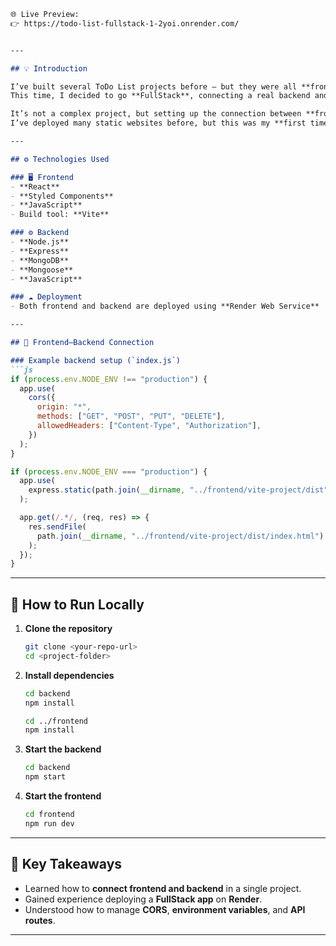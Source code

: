 
````markdown
🌐 Live Preview:
👉 https://todo-list-fullstack-1-2yoi.onrender.com/


---

## 💡 Introduction

I’ve built several ToDo List projects before — but they were all **frontend-only**, storing data in **localStorage**.  
This time, I decided to go **FullStack**, connecting a real backend and database.  

It’s not a complex project, but setting up the connection between **frontend and backend** took me quite some time.  
I’ve deployed many static websites before, but this was my **first time using a web server** for a fullstack app — and yes, I got stuck for a while 😅.

---

## ⚙️ Technologies Used

### 🖥️ Frontend
- **React**
- **Styled Components**
- **JavaScript**
- Build tool: **Vite**

### ⚙️ Backend
- **Node.js**
- **Express**
- **MongoDB**
- **Mongoose**
- **JavaScript**

### ☁️ Deployment
- Both frontend and backend are deployed using **Render Web Service**

---

## 🔗 Frontend–Backend Connection

### Example backend setup (`index.js`)
```js
if (process.env.NODE_ENV !== "production") {
  app.use(
    cors({
      origin: "*",
      methods: ["GET", "POST", "PUT", "DELETE"],
      allowedHeaders: ["Content-Type", "Authorization"],
    })
  );
}

if (process.env.NODE_ENV === "production") {
  app.use(
    express.static(path.join(__dirname, "../frontend/vite-project/dist"))
  );

  app.get(/.*/, (req, res) => {
    res.sendFile(
      path.join(__dirname, "../frontend/vite-project/dist/index.html")
    );
  });
}
````

---

## 🚀 How to Run Locally

1. **Clone the repository**

   ```bash
   git clone <your-repo-url>
   cd <project-folder>
   ```

2. **Install dependencies**

   ```bash
   cd backend
   npm install

   cd ../frontend
   npm install
   ```

3. **Start the backend**

   ```bash
   cd backend
   npm start
   ```

4. **Start the frontend**

   ```bash
   cd frontend
   npm run dev
   ```

---

## 🧠 Key Takeaways

* Learned how to **connect frontend and backend** in a single project.
* Gained experience deploying a **FullStack app** on **Render**.
* Understood how to manage **CORS**, **environment variables**, and **API routes**.

---

